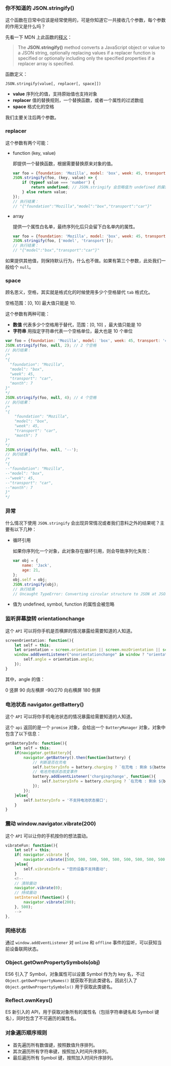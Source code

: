 ### 你不知道的 JSON.stringify()

这个函数在日常中应该是经常使用的，可是你知道它一共接收几个参数，每个参数的作用又是什么吗？

先看一下 MDN 上此函数的[释义](https://developer.mozilla.org/en-US/docs/Web/JavaScript/Reference/Global_Objects/JSON/stringify)：

> The **JSON.stringify()** method converts a JavaScript object or value to a JSON string, optionally replacing values if a replacer function is specified or optionally including only the specified properties if a replacer array is specified.

函数定义：

```
JSON.stringify(value[, replacer[, space]])
```

* **value** 序列化的值，支持原始值也支持对象
* **replacer** 值的替换规则，一个替换函数，或者一个属性的过滤数组
* **space** 格式化的空格

我们主要关注后两个参数。



### replacer

这个参数有两个可能：

* function (key, value)

  即提供一个替换函数，根据需要替换原来对象的值。

  ```js
  var foo = {foundation: 'Mozilla', model: 'box', week: 45, transport: 'car', month: 7};
  JSON.stringify(foo, (key, value) => {
      if (typeof value === 'number') {
          return undefined; // JSON.stringify 会忽略值为 undefined 的属性，此处可起到过滤作用
      } else return value;
  });
  // 执行结果：
  // "{"foundation":"Mozilla","model":"box","transport":"car"}"
  ```

* array

  提供一个属性白名单，最终序列化后只会留下白名单内的属性。

  ```js
  var foo = {foundation: 'Mozilla', model: 'box', week: 45, transport: 'car', month: 7};
  JSON.stringify(foo, ['model', 'transport']);
  // 执行结果：
  // "{"model":"box","transport":"car"}"
  ```

如果提供其他值，则保持默认行为，什么也不做。如果有第三个参数，此处我们一般给个 `null`。



### space

顾名思义，空格，其实就是格式化的时候使用多少个空格替代 `tab` 格式化。

空格范围：[0, 10] 最大值只能是 10.

这个参数有两种可能：

* **数值** 代表多少个空格用于替代，范围：[0, 10] ，最大值只能是 10
* **字符串** 用指定字符串代表一个空格单位，最大也是 10 个单位

```js
var foo = {foundation: 'Mozilla', model: 'box', week: 45, transport: 'car', month: 7};
JSON.stringify(foo, null, 2); // 2 个空格
// 执行结果：
/*
"{
  "foundation": "Mozilla",
  "model": "box",
  "week": 45,
  "transport": "car",
  "month": 7
}"
*/
JSON.stringify(foo, null, 4); // 4 个空格
// 执行结果：
/*
"{
    "foundation": "Mozilla",
    "model": "box",
    "week": 45,
    "transport": "car",
    "month": 7
}"
*/
JSON.stringify(foo, null, '--');
// 执行结果：
/*
"{
--"foundation": "Mozilla",
--"model": "box",
--"week": 45,
--"transport": "car",
--"month": 7
}"
*/
```



### 异常

什么情况下使用 `JSON.stringify` 会出现异常情况或者我们意料之外的结果呢？主要有以下几种：

* 循环引用

  如果你序列化一个对象，此对象存在循环引用，则会导致序列化失败：

  ```js
  var obj = {
      name: 'Jack',
      age: 21,
  };
  obj.self = obj;
  JSON.stringify(obj);
  // 执行结果
  // Uncaught TypeError: Converting circular structure to JSON at JSON.stringify
  ```

* 值为 undefined, symbol, function 的属性会被忽略





### 监听屏幕旋转 orientationchange

这个 `API` 可以将你手机是否横屏的情况暴露给需要知道的人知道。

```js
screenOrientation: function(){
    let self = this;
    let orientation = screen.orientation || screen.mozOrientation || screen.msOrientation;
    window.addEventListener("onorientationchange" in window ? "orientationchange" : "resize", function() {
        self.angle = orientation.angle;
    });
}
```

其中，angle 的值：

0 竖屏 90 向左横屏 -90/270 向右横屏 180 倒屏





### 电池状态 navigator.getBattery()

 这个 `API` 可以将你手机电池状态的情况暴露给需要知道的人知道。

这个 `api` 返回的是一个 `promise` 对象，会给出一个 `BatteryManager` 对象，对象中包含了以下信息：

```js
getBatteryInfo: function(){
    let self = this;
    if(navigator.getBattery){
        navigator.getBattery().then(function(battery) {
            // 判断是否在充电
            self.batteryInfo = battery.charging ? `在充电 : 剩余 ${battery.level * 100}%` : `没充电 : 剩余 ${battery.level * 100}%`;
            // 电池充电状态改变事件
            battery.addEventListener('chargingchange', function(){
                self.batteryInfo = battery.charging ? `在充电 : 剩余 ${battery.level * 100}%` : `没充电 : 剩余 ${battery.level * 100}%`;
            });
        });
    }else{
        self.batteryInfo = '不支持电池状态接口';
    }
}
```



### 震动 window.navigator.vibrate(200)

这个 `API` 可以让你的手机按你的想法震动。

```js
vibrateFun: function(){
    let self = this;
    if( navigator.vibrate ){
        navigator.vibrate([500, 500, 500, 500, 500, 500, 500, 500, 500, 500]);
    }else{
        self.vibrateInfo = "您的设备不支持震动";
    }
    <!--
    // 清除震动 
    navigator.vibrate(0);
    // 持续震动
    setInterval(function() {
        navigator.vibrate(200);
    }, 500);
    -->
},
```



### 网络状态

通过 `window.addEventListener` 对 `online` 和 `offline` 事件的监听，可以获知当前设备联网状态。





### Object.getOwnPropertySymbols(obj)

ES6 引入了 Symbol，对象属性可以设置 Symbol 作为为 key 名，不过 `Object.getOwnPropertyNames()` 就获取不到此类键名，因此引入了 `Object.getOwnPropertySymbols()` 用于获取此类键名。



### Reflect.ownKeys()

ES 新引入的 API，用于获取对象所有的属性名（包括字符串键名和 Symbol 键名），同时包含了不可遍历的属性名。



### 对象遍历顺序规则

- 首先遍历所有数值键，按照数值升序排列。
- 其次遍历所有字符串键，按照加入时间升序排列。
- 最后遍历所有 Symbol 键，按照加入时间升序排列。